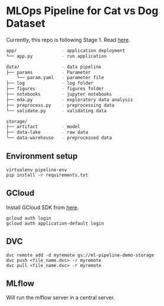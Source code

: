 # MLOps Pipeline for Cat vs Dog Dataset

Currently, this repo is following Stage 1. Read [here](https://cloud.google.com/architecture/mlops-continuous-delivery-and-automation-pipelines-in-machine-learning#mlops_level_1_ml_pipeline_automation).

```bash
app/                 - application deployment
└── app.py           - run application

data/                - data pipeline
├── params           - Parameter
    └── param.yaml   - parameter file
├── log              - log folder
├── figures          - figures folder
├── notebooks        - jupyter notebooks
├── eda.py           - exploratory data analysis
├── preprocess.py    - preprocessing data
└── validate.py      - validating data

storage/
├── artifact         - model 
├── data-lake        - raw data
└── data-warehouse   - preprocessed data 
```


## Environment setup
```
virtualenv pipeline-env
pip install -r requirements.txt
```


## GCloud
Install GCloud SDK from [here](https://cloud.google.com/sdk/docs/install).
```
gcloud auth login
gcloud auth application-default login
```

## DVC 
```
dvc remote add -d myremote gs://ml-pipeline-demo-storage
dvc push <file_name.dvc> -r myremote
dvc pull <file_name.dvc> -r myremote
```

## MLflow
Will run the mlflow server in a central server.
